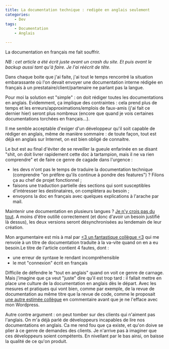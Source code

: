 ```yaml
---
title: La documentation technique : redigée en anglais seulement
categories:
    - Dev
tags:
    - Documentation
    - Anglais

---
```

La documentation en français me fait souffrir.

*NB : cet article a été écrit juste avant un crash du site. Et puis avant le backup aussi tant qu'à faire. Je l'ai réécrit de tête.*

Dans chaque boite que j'ai faite, j'ai tout le temps rencontré la situation embarassante où l'on devait envoyer une documentation interne rédigée en français à un prestataire/client/partenaire ne parlant pas la langue.

Pour moi la solution est "simple" : on doit rédiger toutes les documentations en anglais. Evidemment, ça implique des contraintes : cela prend plus de temps et les erreurs/approximations/emplois de faux-amis (j'ai fait ce dernier hier) seront plus nombreux (encore que quand je vois certaines documentations torchées en français...).

Il me semble acceptable d'exiger d'un développeur qu'il soit capable de rédiger en anglais, même de manière sommaire : de toute façon, tout est déjà en anglais sur Internet, on est bien obligé de connaitre.

Le but est au final d'éviter de se reveiller la gueule enfarinée en se disant "shit, on doit livrer rapidement cette doc à tartampion, mais il ne va rien comprendre" et de faire ce genre de cagade dans l'urgence :

* les devs n'ont pas le temps de traduire la documentation technique (comprendre "on préfère qu'ils continue à pondre des features") ? Filons ça au chef de projet fonctionnel ;
* faisons une traduction partielle des sections qui sont susceptibles d'intéresser les destinataires, on complètera au besoin ;
* envoyons la doc en français avec quelques explications à l'arache par mail.

Maintenir une documentation en plusieurs langues ? [Je n'y crois pas du tout](http://symfony.com/blog/discontinuing-the-symfony-community-translations). A moins d'être outillé correctement (et donc d'avoir un besoin justifié là dessus), les deux versions seront désynchronisées au lendemain de leur création.

Mon argumentaire est mis à mal par [<3 un fantastique collègue <3](https://blog.pascal-martin.fr/) qui me renvoie à un titre de documentation traduite à la va-vite quand on en a eu besoin.Le titre de l'article contient 4 fautes, dont :

* une erreur de syntaxe le rendant incompréhensible
* le mot "connexion" écrit en français

Difficile de défendre le "tout en anglais" quand on voit ce genre de carnage. Mais j'imagine que ça veut "juste" dire qu'il est trop tard : il fallait mettre en place une culture de la documentation en anglais dès le départ. Avec les mesures et pratiques qui vont bien, comme par exemple, de la revue de documentation au même titre que la revue de code, comme le proposait [une autre estimée collègue](http://blog.as-i-am.fr/) en commentaire avant que je ne l'efface avec mon Wordpress.

Autre contre argument : on peut tomber sur des clients qui n'aiment pas l'anglais. On m'a déjà parlé de développeurs incapables de lire nos documentations en anglais. Ca me rend fou que ça existe, et qu'on doive se plier à ce genre de demandes des clients. Je n'arrive pas à imaginer que ces développeurs soient compétents. En nivellant par le bas ainsi, on baisse la qualité de ce qu'on produit.
